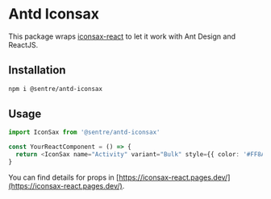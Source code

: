 # Antd Iconsax

This package wraps [iconsax-react](https://www.npmjs.com/package/iconsax-react) to let it work with Ant Design and ReactJS.

## Installation

```bash
npm i @sentre/antd-iconsax
```

## Usage

```ts
import IconSax from '@sentre/antd-iconsax'

const YourReactComponent = () => {
  return <IconSax name="Activity" variant="Bulk" style={{ color: '#FF8A65' }} />
}
```

You can find details for props in [https://iconsax-react.pages.dev/](https://iconsax-react.pages.dev/).
